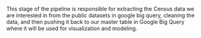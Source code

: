 This stage of the pipeline is responsible for extracting the Census data we are interested in from the public datasets in google big query, cleaning the data, and then pushing it back to our master table in Google Big Query where it will be used for visualization and modeling. 